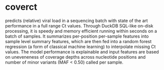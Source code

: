 # coverct
predicts (relative) viral load in a sequencing batch with state of the art performance in a full range Ct values. Through DuckDB SQL-like on-disk processing, it is speedy and memory efficient running within seconds on a batch of samples. It summarizes per-position per-sample features into sample level summary features, which are then fed into a random forest regression (a form of classical machine learning) to interpolate missing Ct values. The model performance is explainable and input features are based on uneveneness of coverage depths across nucleotide positions and number of minor variants (MAF < 0.50) called per sample.
